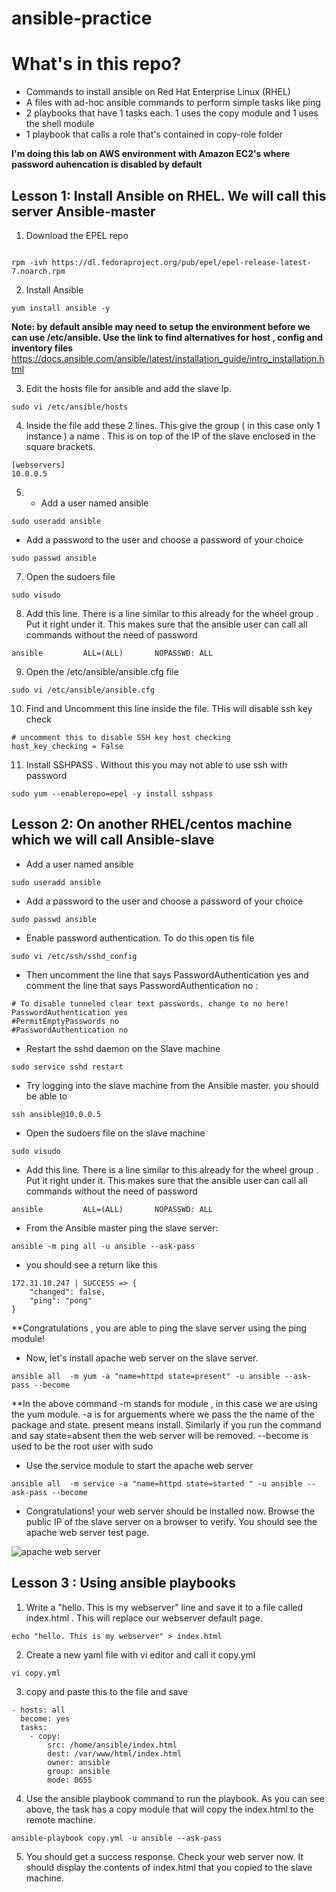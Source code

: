 # ansible-practice


# What's in this repo?

- Commands to install ansible on Red Hat Enterprise Linux (RHEL)
- A files with ad-hoc ansible commands to perform simple tasks like ping
- 2 playbooks that have 1 tasks each. 1 uses the copy module and 1 uses the shell module
- 1 playbook that calls a role that's contained in copy-role folder

**I'm doing this lab on AWS environment with Amazon EC2's where password auhencation is disabled by default**

## Lesson 1: Install Ansible on RHEL. We will call this server Ansible-master

1) Download the EPEL repo
```console

rpm -ivh https://dl.fedoraproject.org/pub/epel/epel-release-latest-7.noarch.rpm
```

2) Install Ansible

```console
yum install ansible -y
```

**Note: by default ansible may need to setup the environment before we can use /etc/ansible. Use the link to find alternatives for host , config and inventory files** https://docs.ansible.com/ansible/latest/installation_guide/intro_installation.html

3) Edit the hosts file for ansible and add the slave Ip. 

```console
sudo vi /etc/ansible/hosts
```
4) Inside the file add these 2 lines. This give the group ( in this case only 1 instance ) a name . This is on top of the IP of the slave enclosed in the square brackets.
```vi
[webservers]
10.0.0.5
```
5) - Add a user named ansible

```console
sudo useradd ansible
```

- Add a password to the user and choose a password of your choice
```console
sudo passwd ansible
```


7)  Open the sudoers file 
```console
sudo visudo
```

8) Add this line. There is a line similar to this already for the wheel group . Put it right under it. This makes sure that the ansible user can call all commands without the need of password

```vi
ansible         ALL=(ALL)       NOPASSWD: ALL
```

9) Open the /etc/ansible/ansible.cfg file
```console
sudo vi /etc/ansible/ansible.cfg
```

10) Find and Uncomment this line inside the file. THis will disable ssh key check

```vi
# uncomment this to disable SSH key host checking
host_key_checking = False
```
11) Install SSHPASS . Without this you may not able to use ssh with password

```
sudo yum --enablerepo=epel -y install sshpass
```


## Lesson 2: On another RHEL/centos machine which we will call Ansible-slave

- Add a user named ansible

```console
sudo useradd ansible
```

- Add a password to the user and choose a password of your choice
```console
sudo passwd ansible
```

- Enable password authentication. To do this open tis file
```console
sudo vi /etc/ssh/sshd_config 
```

- Then uncomment the line that says PasswordAuthentication yes and comment the line that says PasswordAuthentication no :
```vi
# To disable tunneled clear text passwords, change to no here!
PasswordAuthentication yes
#PermitEmptyPasswords no
#PasswordAuthentication no
```

- Restart the sshd daemon on the Slave machine 
```console
sudo service sshd restart
```

- Try logging into the slave machine from the Ansible master. you should be able to 

``` console
ssh ansible@10.0.0.5 
```

- Open the sudoers file on the slave machine
```console
sudo visudo
```

- Add this line. There is a line similar to this already for the wheel group . Put it right under it. This makes sure that the ansible user can call all commands without the need of password

```vi
ansible         ALL=(ALL)       NOPASSWD: ALL
```


- From the Ansible master ping the slave server:
```console
ansible -m ping all -u ansible --ask-pass
```

- you should see a return like this
```console
172.31.10.247 | SUCCESS => {
    "changed": false, 
    "ping": "pong"
}
```
**Congratulations , you are able to ping the slave server using the ping module!

- Now, let's install apache web server on the slave server. 
```console
ansible all  -m yum -a "name=httpd state=present" -u ansible --ask-pass --become

```

**In the above command -m stands for module , in this case we are using the yum module. -a is for arguements where we pass the the name of the package and state. present means install. Similarly if you run the command and say state=absent then the web server will be removed.  --become is used to be the root user with sudo

- Use the service module to start the apache web server

```console
ansible all  -m service -a "name=httpd state=started " -u ansible --ask-pass --become 

```

- Congratulations! your web server should be installed now. Browse the public IP of the slave server on a browser to verify. You should see the apache web server test page.

![apache web server](https://github.com/ravsau/ansible-practice/blob/master/images/Screen%20Shot%202018-06-28%20at%209.05.03%20PM.png)

## Lesson 3 : Using ansible playbooks

1) Write a  "hello. This is my webserver" line and save it to a  file called index.html . This will replace our webserver default page. 
```console
echo "hello. This is my webserver" > index.html
```
2) Create a new yaml file with vi editor and call it copy.yml
```console
vi copy.yml
```

3) copy and paste this to the file and save
```vi
- hosts: all
  become: yes
  tasks:
    - copy:
        src: /home/ansible/index.html
        dest: /var/www/html/index.html
        owner: ansible
        group: ansible
        mode: 0655
```

4) Use the ansible playbook command to run the playbook. As you can see above, the task has a copy module that will copy the index.html to the remote machine.
```console
ansible-playbook copy.yml -u ansible --ask-pass
```

5) You should get a success response. Check your web server now. It should display the contents of index.html that you copied to the slave machine.





